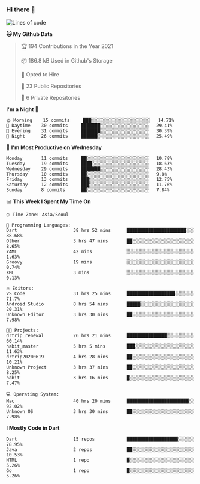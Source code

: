 ### Hi there 👋

<!--
**ska2519/ska2519** is a ✨ _special_ ✨ repository because its `README.md` (this file) appears on your GitHub profile.

Here are some ideas to get you started:

- 🔭 I’m currently working on ...
- 🌱 I’m currently learning ...
- 👯 I’m looking to collaborate on ...
- 🤔 I’m looking for help with ...
- 💬 Ask me about ...
- 📫 How to reach me: ...
- 😄 Pronouns: ...
- ⚡ Fun fact: ...
-->

<!--START_SECTION:waka-->
![Lines of code](https://img.shields.io/badge/From%20Hello%20World%20I%27ve%20Written-427556%20lines%20of%20code-blue)

**🐱 My Github Data** 

> 🏆 194 Contributions in the Year 2021
 > 
> 📦 186.8 kB Used in Github's Storage 
 > 
> 💼 Opted to Hire
 > 
> 📜 23 Public Repositories 
 > 
> 🔑 6 Private Repositories  
 > 
**I'm a Night 🦉** 

```text
🌞 Morning    15 commits     ███░░░░░░░░░░░░░░░░░░░░░░   14.71% 
🌆 Daytime    30 commits     ███████░░░░░░░░░░░░░░░░░░   29.41% 
🌃 Evening    31 commits     ███████░░░░░░░░░░░░░░░░░░   30.39% 
🌙 Night      26 commits     ██████░░░░░░░░░░░░░░░░░░░   25.49%

```
📅 **I'm Most Productive on Wednesday** 

```text
Monday       11 commits     ██░░░░░░░░░░░░░░░░░░░░░░░   10.78% 
Tuesday      19 commits     ████░░░░░░░░░░░░░░░░░░░░░   18.63% 
Wednesday    29 commits     ███████░░░░░░░░░░░░░░░░░░   28.43% 
Thursday     10 commits     ██░░░░░░░░░░░░░░░░░░░░░░░   9.8% 
Friday       13 commits     ███░░░░░░░░░░░░░░░░░░░░░░   12.75% 
Saturday     12 commits     ███░░░░░░░░░░░░░░░░░░░░░░   11.76% 
Sunday       8 commits      ██░░░░░░░░░░░░░░░░░░░░░░░   7.84%

```


📊 **This Week I Spent My Time On** 

```text
⌚︎ Time Zone: Asia/Seoul

💬 Programming Languages: 
Dart                     38 hrs 52 mins      ██████████████████████░░░   88.68% 
Other                    3 hrs 47 mins       ██░░░░░░░░░░░░░░░░░░░░░░░   8.65% 
YAML                     42 mins             ░░░░░░░░░░░░░░░░░░░░░░░░░   1.63% 
Groovy                   19 mins             ░░░░░░░░░░░░░░░░░░░░░░░░░   0.74% 
XML                      3 mins              ░░░░░░░░░░░░░░░░░░░░░░░░░   0.13%

🔥 Editors: 
VS Code                  31 hrs 25 mins      ██████████████████░░░░░░░   71.7% 
Android Studio           8 hrs 54 mins       █████░░░░░░░░░░░░░░░░░░░░   20.31% 
Unknown Editor           3 hrs 30 mins       ██░░░░░░░░░░░░░░░░░░░░░░░   7.98%

🐱‍💻 Projects: 
drtrip_renewal           26 hrs 21 mins      ███████████████░░░░░░░░░░   60.14% 
habit_master             5 hrs 5 mins        ███░░░░░░░░░░░░░░░░░░░░░░   11.63% 
drtrip20200619           4 hrs 28 mins       ██░░░░░░░░░░░░░░░░░░░░░░░   10.21% 
Unknown Project          3 hrs 37 mins       ██░░░░░░░░░░░░░░░░░░░░░░░   8.25% 
habit                    3 hrs 16 mins       █░░░░░░░░░░░░░░░░░░░░░░░░   7.47%

💻 Operating System: 
Mac                      40 hrs 20 mins      ███████████████████████░░   92.02% 
Unknown OS               3 hrs 30 mins       ██░░░░░░░░░░░░░░░░░░░░░░░   7.98%

```

**I Mostly Code in Dart** 

```text
Dart                     15 repos            ███████████████████░░░░░░   78.95% 
Java                     2 repos             ██░░░░░░░░░░░░░░░░░░░░░░░   10.53% 
HTML                     1 repo              █░░░░░░░░░░░░░░░░░░░░░░░░   5.26% 
Go                       1 repo              █░░░░░░░░░░░░░░░░░░░░░░░░   5.26%

```



<!--END_SECTION:waka-->


